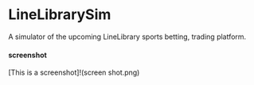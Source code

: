 # LineLibrarySim
A simulator of the upcoming LineLibrary sports betting, trading platform.

#### screenshot
[This is a screenshot]!(screen shot.png)
